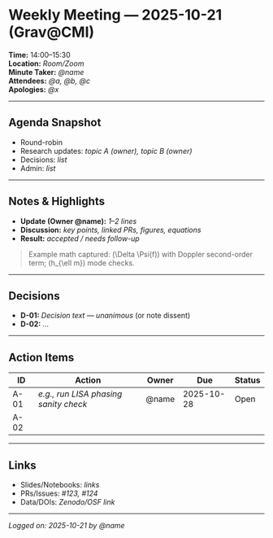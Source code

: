 # Weekly Meeting — 2025-10-21 (Grav@CMI)

**Time:** 14:00–15:30  
**Location:** _Room/Zoom_  
**Minute Taker:** _@name_  
**Attendees:** _@a, @b, @c_  
**Apologies:** _@x_

---

## Agenda Snapshot
- Round-robin
- Research updates: _topic A (owner), topic B (owner)_
- Decisions: _list_
- Admin: _list_

---

## Notes & Highlights
- **Update (Owner @name):** _1–2 lines_
- **Discussion:** _key points, linked PRs, figures, equations_
- **Result:** _accepted / needs follow-up_

> Example math captured: \(\Delta \Psi(f)\) with Doppler second-order term; \(h_{\ell m}\) mode checks.

---

## Decisions
- **D-01:** _Decision text_ — *unanimous* (or note dissent)
- **D-02:** _..._

---

## Action Items
| ID | Action | Owner | Due | Status |
|---|---|---|---|---|
| A-01 | _e.g., run LISA phasing sanity check_ | @name | 2025-10-28 | Open |
| A-02 |  |  |  |  |

---

## Links
- Slides/Notebooks: _links_
- PRs/Issues: _#123, #124_
- Data/DOIs: _Zenodo/OSF link_

---

_Logged on: 2025-10-21 by @name_
